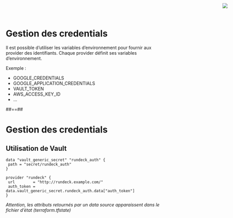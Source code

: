 <!-- .slide:-->

# Gestion des credentials

Il est possible d’utiliser les variables d’environnement pour fournir aux provider des identifiants. Chaque provider définit ses variables d’environnement.

Exemple :
* GOOGLE_CREDENTIALS
* GOOGLE_APPLICATION_CREDENTIALS
* VAULT_TOKEN
* AWS_ACCESS_KEY_ID
* ...

##==##
<!-- .slide: class="with-code-bg-dark"-->

# Gestion des credentials

## Utilisation de Vault

<img style="position:fixed;top:10px;right:30px" src="./assets/images/g419a1b557d_2_152.png">

```hcl-terraform
data "vault_generic_secret" "rundeck_auth" {
 path = "secret/rundeck_auth"
}

provider "rundeck" {
 url        = "http://rundeck.example.com/"
 auth_token = data.vault_generic_secret.rundeck_auth.data["auth_token"]
}
```


_Attention, les attributs retournés par un data source apparaissent dans le fichier d’état (terraform.tfstate)_
